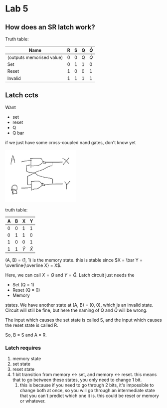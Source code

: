 # Lab 5

## How does an SR latch work?

Truth table:

| Name                      | R    | S    | Q    | $\bar Q$ |
| ------------------------- | ---- | ---- | ---- | -------- |
| (outputs memorised value) | 0    | 0    | Q    | $\bar Q$ |
| Set                       | 0    | 1    | 1    | 0        |
| Reset                     | 1    | 0    | 0    | 1        |
| Invalid                   | 1    | 1    | 1    | 1        |

## Latch ccts

Want 

- set
- reset
- Q
- Q bar

if we just have some cross-coupled nand gates, don't know yet

<img src="images/image-20210311113336142.png" alt="image-20210311113336142" style="zoom: 33%;" />

truth table:

| A    | B    | X        | Y        |
| ---- | ---- | -------- | -------- |
| 0    | 0    | 1        | 1        |
| 0    | 1    | 1        | 0        |
| 1    | 0    | 0        | 1        |
| 1    | 1    | $\bar Y$ | $\bar X$ |

(A, B) = (1, 1) is the memory state. this is stable since $X = \bar Y = \overline{\overline X} = X$.

Here, we can call $X = Q$ and $Y = \bar Q$. Latch circuit just needs the 

- Set (Q = 1)
- Reset  (Q = 0)
- Memory

states. We have another state at (A, B) = (0, 0), which is an invalid state. Circuit will still be fine, but here the naming of Q and $\bar Q$ will be wrong.

The input which causes the set state is called S, and the input which causes the reset state is called R.

So, B = S and A = R.

### Latch requires

1. memory state
2. set state
3. reset state
4. 1 bit transition from memory <-> set, and memory <-> reset. this means that to go between these states, you only need to change 1 bit.
   1. this is because if you need to go through 2 bits, it's impossible to change both at once, so you will go through an intermediate state that you can't predict which one it is. this could be reset or memory or whatever.


